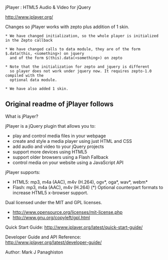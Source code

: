 jPlayer : HTML5 Audio & Video for jQuery

http://www.jplayer.org/

Changes so jPlayer works with zepto plus addition of 1 skin.

	* We have changed initialization, so the whole player is initialized in the Zepto callback

	* We have changed calls to data module, they are of the form $.data(this, <something>) on jquery
	  and of the form $(this).data(<something>) on zepto

	* Note that the initialization for zepto and jquery is different 
	  so player does not work under jquery now. It requires zepto-1.0 compiled with the
	  optional data module.

	* We have also added 1 skin.




Original readme of jPlayer follows
---------------------------------------------------
What is jPlayer?

jPlayer is a jQuery plugin that allows you to:

 * play and control media files in your webpage
 * create and style a media player using just HTML and CSS
 * add audio and video to your jQuery projects
 * support more devices using HTML5
 * support older browsers using a Flash Fallback
 * control media on your website using a JavaScript API

jPlayer supports:
 * HTML5: mp3, m4a (AAC), m4v (H.264), ogv*, oga*, wav*, webm*
 * Flash: mp3, m4a (AAC), m4v (H.264)
(*) Optional counterpart formats to increase HTML5 x-browser support.

Dual licensed under the MIT and GPL licenses.
 * http://www.opensource.org/licenses/mit-license.php
 * http://www.gnu.org/copyleft/gpl.html

Quick Start Guide:
http://www.jplayer.org/latest/quick-start-guide/

Developer Guide and API Reference:
http://www.jplayer.org/latest/developer-guide/

Author: Mark J Panaghiston
